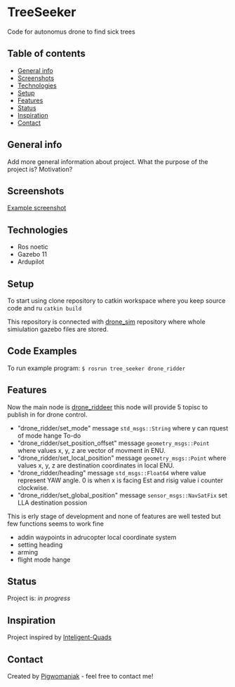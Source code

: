 # TreeSeeker
Code for autonomus drone to find sick trees 

## Table of contents
* [General info](#general-info)
* [Screenshots](#screenshots)
* [Technologies](#technologies)
* [Setup](#setup)
* [Features](#features)
* [Status](#status)
* [Inspiration](#inspiration)
* [Contact](#contact)

## General info
Add more general information about project. What the purpose of the project is? Motivation?

## Screenshots
[Example screenshot](./img/screenshot.png)

## Technologies
* Ros noetic
* Gazebo 11
* Ardupilot

## Setup
To start using clone repository to catkin workspace where you keep source code and ru `catkin build`

This repository is connected with [drone_sim](https://github.com/Pigwomaniak/drone_sim) repository where whole simiulation gazebo files are stored.

## Code Examples
To run example program:
`$ rosrun tree_seeker drone_ridder`

## Features
Now the main node is [drone_riddeer](./src/drone_ridder.cpp) this node will provide 5 topisc to publish in for drone control.

* "drone_ridder/set_mode" message `std_msgs::String` where y can rquest of mode hange
To-do
* "drone_ridder/set_position_offset" message `geometry_msgs::Point` where values x, y, z are vector of movment in ENU.
* "drone_ridder/set_local_position" message `geometry_msgs::Point` where values x, y, z are destination coordinates in local ENU.
* "drone_ridder/heading" message `std_msgs::Float64` where value represent YAW angle. 0 is when x is facing Est and risig value i counter clockwise.
* "drone_ridder/set_global_position" message `sensor_msgs::NavSatFix` set LLA destination possion

This is erly stage of development and none of features are well tested but few functions seems to work fine
* addin waypoints in adrucopter local coordinate system
* setting heading
* arming
* flight mode hange

## Status
Project is: _in progress_

## Inspiration
Project inspired by [Inteligent-Quads](https://github.com/Intelligent-Quads)

## Contact
Created by [Pigwomaniak](https://github.com/Pigwomaniak) - feel free to contact me!
